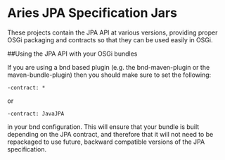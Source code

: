 # Aries JPA Specification Jars

These projects contain the JPA API at various versions, providing proper OSGi packaging and contracts so that they can be used easily in OSGi.

##Using the JPA API with your OSGi bundles

If you are using a bnd based plugin (e.g. the bnd-maven-plugin or the maven-bundle-plugin) then you should make sure to set the following:

    -contract: *

or

    -contract: JavaJPA

in your bnd configuration. This will ensure that your bundle is built depending on the JPA contract, and therefore that it will not need to be repackaged to use future, backward compatible versions of the JPA specification.